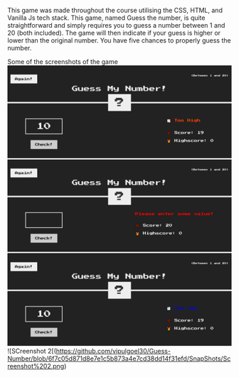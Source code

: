 This game was made throughout the course utilising the CSS, HTML, and Vanilla Js tech stack.
This game, named Guess the number, is quite straightforward and simply requires you to guess a number between 1 and 20 (both included). The game will then indicate if your guess is higher or lower than the original number.
You have five chances to properly guess the number.

Some of the screenshots of the game
![Screenshot 1](https://github.com/vipulgoel30/Guess-Number/blob/5dfb70f25ab26a577c5f6255df84f5487e30683e/SnapShots/Screenshot%201.png)
![Screenshot3](https://github.com/vipulgoel30/Guess-Number/blob/6f7c05d871d8e7e1c5b873a4e7cd38dd14f31efd/SnapShots/Screenshot3.png)
![Screenshot 4](https://github.com/vipulgoel30/Guess-Number/blob/6f7c05d871d8e7e1c5b873a4e7cd38dd14f31efd/SnapShots/Screenshot%204.png)
![SCreenshot 2[(https://github.com/vipulgoel30/Guess-Number/blob/6f7c05d871d8e7e1c5b873a4e7cd38dd14f31efd/SnapShots/Screenshot%202.png)
